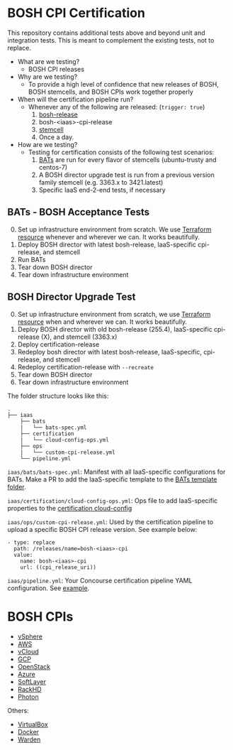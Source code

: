# BOSH CPI Certification

This repository contains additional tests above and beyond unit and integration
tests. This is meant to complement the existing tests, not to replace.

* What are we testing?
	- BOSH CPI releases
* Why are we testing?
	- To provide a high level of confidence that new releases of BOSH, BOSH stemcells, and BOSH CPIs work together properly
* When will the certification pipeline run?
	- Whenever any of the following are released: (`trigger: true`)
		1. [bosh-release](https://bosh.io/releases/github.com/cloudfoundry/bosh?all=1)
		1. bosh-\<iaas\>-cpi-release
		1. [stemcell](https://bosh.io/stemcells)
      1. Once a day.
* How are we testing?
  - Testing for certification consists of the following test scenarios:
    1. [BATs](https://github.com/cloudfoundry/bosh-acceptance-tests/tree/master) are run for every flavor of stemcells (ubuntu-trusty and centos-7)
    1. A BOSH director upgrade test is run from a previous version family stemcell (e.g. 3363.x to 3421.latest)
    1. Specific IaaS end-2-end tests, if necessary


## BATs - BOSH Acceptance Tests
0. Set up infrastructure environment from scratch. We use [Terraform resource](https://github.com/ljfranklin/terraform-resource) whenever and wherever we can. It works beautifully.
0. Deploy BOSH director with latest bosh-release, IaaS-specific cpi-release, and stemcell
0. Run BATs
0. Tear down BOSH director
0. Tear down infrastructure environment

## BOSH Director Upgrade Test
0. Set up infrastructure environment from scratch, we use [Terraform resource](https://github.com/ljfranklin/terraform-resource) when and wherever we can. It works beautifully.
0. Deploy BOSH director with old bosh-release (255.4), IaaS-specific cpi-release (X), and stemcell (3363.x)
0. Deploy certification-release
0. Redeploy bosh director with latest bosh-release, IaaS-specific, cpi-release, and stemcell
0. Redeploy certification-release with `--recreate`
0. Tear down BOSH director
0. Tear down infrastructure environment

The folder structure looks like this:
```
.
├── iaas
    ├── bats
    |   └── bats-spec.yml
    ├── certification
    |   └── cloud-config-ops.yml
    ├── ops
    |   └── custom-cpi-release.yml
    └── pipeline.yml
```

`iaas/bats/bats-spec.yml`: Manifest with all IaaS-specific configurations for BATs. Make a PR to add the IaaS-specific template to the [BATs template folder](https://github.com/cloudfoundry/bosh-acceptance-tests/tree/master/templates).

`iaas/certification/cloud-config-ops.yml`: Ops file to add IaaS-specific properties to the [certification cloud-config](https://github.com/cloudfoundry-incubator/bosh-cpi-certification/blob/46152f8d50562c39cb70d0f442920c7b78a0c752/shared/assets/certification-release/cloud-config.yml)

`iaas/ops/custom-cpi-release.yml`: Used by the certification pipeline to upload a specific BOSH CPI release version. See example below:
```
- type: replace
  path: /releases/name=bosh-<iaas>-cpi
  value:
    name: bosh-<iaas>-cpi
    url: ((cpi_release_uri))
```

`iaas/pipeline.yml`: Your Concourse certification pipeline YAML configuration. See [example](https://github.com/cloudfoundry-incubator/bosh-cpi-certification/blob/46152f8d50562c39cb70d0f442920c7b78a0c752/gcp/pipeline.yml).

# BOSH CPIs
* [vSphere](https://github.com/cloudfoundry-incubator/bosh-vsphere-cpi-release)
* [AWS](https://github.com/cloudfoundry-incubator/bosh-aws-cpi-release)
* [vCloud](https://github.com/cloudfoundry-incubator/bosh-vcloud-cpi-release)
* [GCP](https://github.com/cloudfoundry-incubator/bosh-google-cpi-release)
* [OpenStack](https://github.com/cloudfoundry-incubator/bosh-openstack-cpi-release)
* [Azure](https://github.com/cloudfoundry-incubator/bosh-azure-cpi-release)
* [SoftLayer](https://github.com/cloudfoundry/bosh-softlayer-cpi-release)
* [RackHD](https://github.com/cloudfoundry-incubator/bosh-rackhd-cpi-release)
* [Photon](https://github.com/cloudfoundry-incubator/bosh-photon-cpi-release)

Others:
* [VirtualBox](https://github.com/cppforlife/bosh-virtualbox-cpi-release)
* [Docker](https://github.com/cppforlife/bosh-docker-cpi-release)
* [Warden](https://github.com/cppforlife/bosh-warden-cpi-release)
